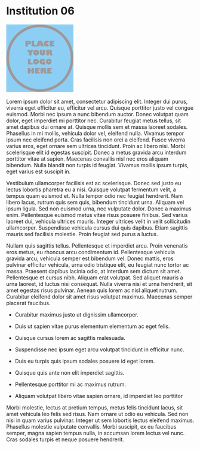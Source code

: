 # Institution 06

![](../../static/img/logo_ex.png)

Lorem ipsum dolor sit amet, consectetur adipiscing elit. Integer dui purus, viverra eget efficitur eu, efficitur vel arcu. Quisque porttitor justo vel congue euismod. Morbi nec ipsum a nunc bibendum auctor. Donec volutpat quam dolor, eget imperdiet mi porttitor nec. Curabitur feugiat metus tellus, sit amet dapibus dui ornare at. Quisque mollis sem et massa laoreet sodales. Phasellus in mi mollis, vehicula dolor vel, eleifend nulla. Vivamus tempor ipsum nec eleifend porta. Cras facilisis non orci a eleifend. Fusce viverra varius eros, eget ornare sem ultrices tincidunt. Proin ac libero nisi. Morbi scelerisque elit id egestas suscipit. Donec a metus gravida arcu interdum porttitor vitae at sapien. Maecenas convallis nisl nec eros aliquam bibendum. Nulla blandit non turpis id feugiat. Vivamus mollis ipsum turpis, eget varius est suscipit in.

Vestibulum ullamcorper facilisis est ac scelerisque. Donec sed justo eu lectus lobortis pharetra eu a nisi. Quisque volutpat fermentum velit, a tempus quam euismod et. Nulla tempor odio nec feugiat hendrerit. Nam libero lacus, rutrum quis sem quis, bibendum tincidunt urna. Aliquam vel ipsum ligula. Sed non euismod urna, nec vulputate dolor. Donec a maximus enim. Pellentesque euismod metus vitae risus posuere finibus. Sed varius laoreet dui, vehicula ultrices mauris. Integer ultrices velit in velit sollicitudin ullamcorper. Suspendisse vehicula cursus dui quis dapibus. Etiam sagittis mauris sed facilisis molestie. Proin feugiat sed purus a luctus.

Nullam quis sagittis tellus. Pellentesque et imperdiet arcu. Proin venenatis eros metus, eu rhoncus arcu condimentum id. Pellentesque vehicula gravida arcu, vehicula semper est bibendum vel. Donec mattis, eros pulvinar efficitur vehicula, urna odio tristique elit, eu feugiat nunc tortor ac massa. Praesent dapibus lacinia odio, at interdum sem dictum sit amet. Pellentesque et cursus nibh. Aliquam erat volutpat. Sed aliquet mauris a urna laoreet, id luctus nisi consequat. Nulla viverra nisi et urna hendrerit, sit amet egestas risus pulvinar. Aenean quis lorem ac nisl aliquet rutrum. Curabitur eleifend dolor sit amet risus volutpat maximus. Maecenas semper placerat faucibus.

- Curabitur maximus justo ut dignissim ullamcorper.

- Duis ut sapien vitae purus elementum elementum ac eget felis.

- Quisque cursus lorem ac sagittis malesuada.

- Suspendisse nec ipsum eget arcu volutpat tincidunt in efficitur nunc.

- Duis eu turpis quis ipsum sodales posuere id eget lorem.

- Quisque quis ante non elit imperdiet sagittis. 

- Pellentesque porttitor mi ac maximus rutrum.

- Aliquam volutpat libero vitae sapien ornare, id imperdiet leo porttitor

Morbi molestie, lectus at pretium tempus, metus felis tincidunt lacus, sit amet vehicula leo felis sed risus. Nam ornare ut odio eu vehicula. Sed non nisi in quam varius pulvinar. Integer ut sem lobortis lectus eleifend maximus. Phasellus molestie vulputate convallis. Morbi suscipit, ex eu faucibus semper, magna sapien tempus nulla, in accumsan lorem lectus vel nunc. Cras sodales turpis et neque posuere hendrerit.